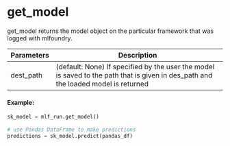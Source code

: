# get\_model

get\_model returns the model object on the particular framework that was logged with mlfoundry.&#x20;

| Parameters | Description                                                                                                                         |
| ---------- | ----------------------------------------------------------------------------------------------------------------------------------- |
| dest\_path | (default: None) If specified by the user the model is saved to the path that is given in des\_path and the loaded model is returned |

#### Example:

```python
sk_model = mlf_run.get_model()
 
# use Pandas DataFrame to make predictions
predictions = sk_model.predict(pandas_df)

```
